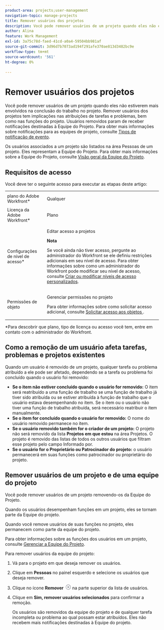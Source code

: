 ```yaml
---
product-area: projects;user-management
navigation-topic: manage-projects
title: Remover usuários dos projetos
description: Você pode remover usuários de um projeto quando eles não estiverem mais envolvidos na conclusão do trabalho no projeto.
author: Alina
feature: Work Management
exl-id: 3a75c78d-faed-41cd-a0a4-59504bb981af
source-git-commit: 3d96d7b7073ad194f291afe370ae813d3482bc9e
workflow-type: tm+mt
source-wordcount: '561'
ht-degree: 0%

---
```


# Remover usuários dos projetos

Você pode remover usuários de um projeto quando eles não estiverem mais envolvidos na conclusão do trabalho no projeto. Remover usuários dos projetos tem implicações nas atribuições de tarefas e problemas, bem como nas funções do projeto. Usuários removidos param de receber notificações destinadas à Equipe do Projeto. Para obter mais informações sobre notificações para as equipes de projeto, consulte [Tipos de notificação de evento](../../../administration-and-setup/manage-workfront/emails/event-notifications-available-in-wf.md).

Os usuários associados a um projeto são listados na área Pessoas de um projeto. Eles representam a Equipe do Projeto. Para obter mais informações sobre a Equipe do Projeto, consulte [Visão geral da Equipe do Projeto](../../../manage-work/projects/planning-a-project/project-team-overview.md).

## Requisitos de acesso

Você deve ter o seguinte acesso para executar as etapas deste artigo:

<table style="table-layout:auto"> 
 <col> 
 <col> 
 <tbody> 
  <tr> 
   <td role="rowheader">plano do Adobe Workfront*</td> 
   <td> <p>Qualquer</p> </td> 
  </tr> 
  <tr> 
   <td role="rowheader">Licença da Adobe Workfront*</td> 
   <td> <p>Plano </p> </td> 
  </tr> 
  <tr> 
   <td role="rowheader">Configurações de nível de acesso*</td> 
   <td> <p>Editar acesso a projetos</p> <p><b>Nota</b>

Se você ainda não tiver acesso, pergunte ao administrador do Workfront se ele definiu restrições adicionais em seu nível de acesso. Para obter informações sobre como um administrador do Workfront pode modificar seu nível de acesso, consulte <a href="../../../administration-and-setup/add-users/configure-and-grant-access/create-modify-access-levels.md" class="MCXref xref">Criar ou modificar níveis de acesso personalizados</a>.</p> </td>
</tr> 
  <tr> 
   <td role="rowheader">Permissões de objeto</td> 
   <td> <p>Gerenciar permissões no projeto</p> <p>Para obter informações sobre como solicitar acesso adicional, consulte <a href="../../../workfront-basics/grant-and-request-access-to-objects/request-access.md" class="MCXref xref">Solicitar acesso aos objetos </a>.</p> </td> 
  </tr> 
 </tbody> 
</table>

*Para descobrir que plano, tipo de licença ou acesso você tem, entre em contato com o administrador do Workfront.

## Como a remoção de um usuário afeta tarefas, problemas e projetos existentes

Quando um usuário é removido de um projeto, qualquer tarefa ou problema atribuído a ele pode ser afetado, dependendo se a tarefa ou problema foi concluído quando o usuário foi removido:

* **Se o item não estiver concluído quando o usuário for removido:** O item será reatribuído a uma função de trabalho se uma função de trabalho já tiver sido atribuída ou se estiver atribuída à função de trabalho que o usuário estava desempenhando no item. Se o item ou o usuário não tiver uma função de trabalho atribuída, será necessário reatribuir o item manualmente.
* **Se o item for concluído quando o usuário for removido:** O nome do usuário removido permanece no item.
* **Se o usuário removido também for o criador de um projeto:** O projeto não será removido da lista **Projetos em que estou** na área Projetos. O projeto é removido das listas de todos os outros usuários que filtram esse projeto pelo campo Informado por.
* **Se o usuário for o Proprietário ou Patrocinador do projeto:** o usuário permanecerá em suas funções como patrocinador ou proprietário do projeto.

## Remover usuários de um projeto e de uma equipe do projeto

Você pode remover usuários de um projeto removendo-os da Equipe do Projeto.

Quando os usuários desempenham funções em um projeto, eles se tornam parte da Equipe do projeto.

Quando você remove usuários de suas funções no projeto, eles permanecem como parte da equipe do projeto.

Para obter informações sobre as funções dos usuários em um projeto, consulte [Gerenciar a Equipe do Projeto](../planning-a-project/manage-project-team.md).

Para remover usuários da equipe do projeto:

1. Vá para o projeto em que deseja remover os usuários.

1. Clique em **Pessoas** no painel esquerdo e selecione os usuários que deseja remover.

1. Clique no ícone **Remover** ![Remover item](assets/remove-icon---x-in-circle.png) na parte superior da lista de usuários.

1. Clique em **Sim, remover usuários selecionados** para confirmar a remoção.

   Os usuários são removidos da equipe do projeto e de qualquer tarefa incompleta ou problema ao qual possam estar atribuídos. Eles não recebem mais notificações destinadas à Equipe do projeto.
